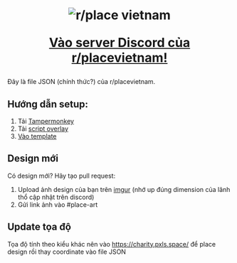 <h1 align="center">
  <img src="https://i.imgur.com/cJ6WYtE.png" alt="r/place vietnam">

  <a href="https://discord.gg/r-placevietnam-960076480916901948">Vào server Discord của r/placevietnam!</a>
</h1>


Đây là file JSON (chính thức?) của r/placevietnam.


Hướng dẫn setup:
--------

1. Tải [Tampermonkey](https://www.tampermonkey.net/)
2. Tải [script overlay](https://github.com/osuplace/templateManager/raw/main/dist/templateManager.user.js)
3. [Vào template](https://new.reddit.com/r/place/?jsontemplate=https://raw.githubusercontent.com/ntbeastboy/rplacevietnam/main/vnflag.json)

Design mới
--------------------

Có design mới? Hãy tạo pull request:
1. Upload ảnh design của bạn trên [imgur](https://imgur.com/) (nhớ up đúng dimension của lãnh thổ cập nhật trên discord)
2. Gửi link ảnh vào #place-art

Update tọa độ
-------------------
Tọa độ tính theo kiểu khác nên vào https://charity.pxls.space/ để place design rồi thay coordinate vào file JSON
